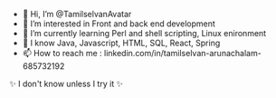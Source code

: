 - 👋 Hi, I’m @TamilselvanAvatar
- 👀 I’m interested in Front and back end development
- 🌱 I’m currently learning Perl and shell scripting, Linux enironment
- 💞️ I know Java, Javascript, HTML, SQL, React, Spring
- 📫 How to reach me : linkedin.com/in/tamilselvan-arunachalam-685732192

✨ I don't know unless I try it ✨
